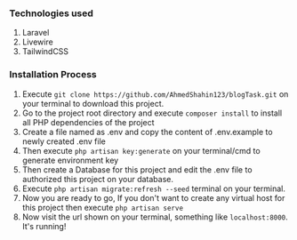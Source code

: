 ### Technologies used
1. Laravel
2. Livewire
3. TailwindCSS


### Installation Process
1. Execute `git clone https://github.com/AhmedShahin123/blogTask.git` on your terminal to download this project.
2. Go to the project root directory and execute `composer install` to install all PHP dependencies of the project
3. Create a file named as .env and copy the content of .env.example to newly created .env file
4. Then execute `php artisan key:generate` on your terminal/cmd to generate environment key
5. Then create a Database for this project and edit the .env file to authorized this project on your database.
6. Execute `php artisan migrate:refresh --seed` terminal on your terminal.
7. Now you are ready to go, If you don't want to create any virtual host for this project then execute
  `php artisan serve`
8. Now visit the url shown on your terminal, something like `localhost:8000`. It's running!
